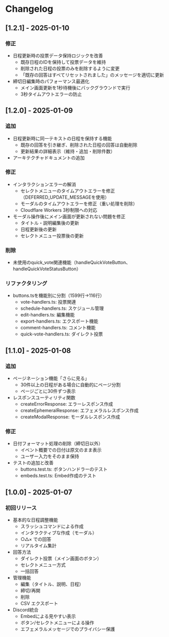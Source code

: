 # Changelog

## [1.2.1] - 2025-01-10

### 修正
- 日程更新時の投票データ保持ロジックを改善
  - 既存日程のIDを保持して投票データを維持
  - 削除された日程の投票のみを削除するように変更
  - 「既存の回答はすべてリセットされました」のメッセージを適切に更新
- 締切日編集時のパフォーマンス最適化
  - メイン画面更新を1秒待機後にバックグラウンドで実行
  - 3秒タイムアウトエラーの防止

## [1.2.0] - 2025-01-09

### 追加
- 日程更新時に同一テキストの日程を保持する機能
  - 既存の回答を引き継ぎ、削除された日程の回答は自動削除
  - 更新結果の詳細表示（維持・追加・削除件数）
- アーキテクチャドキュメントの追加

### 修正
- インタラクションエラーの解消
  - セレクトメニューのタイムアウトエラーを修正（DEFERRED_UPDATE_MESSAGEを使用）
  - モーダルのタイムアウトエラーを修正（重い処理を削除）
  - Cloudflare Workers 3秒制限への対応
- モーダル操作後にメイン画面が更新されない問題を修正
  - タイトル・説明編集後の更新
  - 日程更新後の更新
  - セレクトメニュー投票後の更新

### 削除
- 未使用のquick_vote関連機能（handleQuickVoteButton、handleQuickVoteStatusButton）

### リファクタリング
- buttons.tsを機能別に分割（1599行→116行）
  - vote-handlers.ts: 投票関連
  - schedule-handlers.ts: スケジュール管理
  - edit-handlers.ts: 編集機能
  - export-handlers.ts: エクスポート機能
  - comment-handlers.ts: コメント機能
  - quick-vote-handlers.ts: ダイレクト投票

## [1.1.0] - 2025-01-08

### 追加
- ページネーション機能「さらに見る」
  - 30件以上の日程がある場合に自動的にページ分割
  - ページごとに30件ずつ表示
- レスポンスユーティリティ関数
  - createErrorResponse: エラーレスポンス作成
  - createEphemeralResponse: エフェメラルレスポンス作成
  - createModalResponse: モーダルレスポンス作成

### 修正
- 日付フォーマット処理の削除（締切日以外）
  - イベント概要での日付は原文のまま表示
  - ユーザー入力をそのまま保持
- テストの追加と改善
  - buttons.test.ts: ボタンハンドラーのテスト
  - embeds.test.ts: Embed作成のテスト

## [1.0.0] - 2025-01-07

### 初回リリース
- 基本的な日程調整機能
  - スラッシュコマンドによる作成
  - インタラクティブな作成（モーダル）
  - ○△× での回答
  - リアルタイム集計
- 回答方法
  - ダイレクト投票（メイン画面のボタン）
  - セレクトメニュー方式
  - 一括回答
- 管理機能
  - 編集（タイトル、説明、日程）
  - 締切/再開
  - 削除
  - CSV エクスポート
- Discord統合
  - Embedによる見やすい表示
  - ボタン/セレクトメニューによる操作
  - エフェメラルメッセージでのプライバシー保護